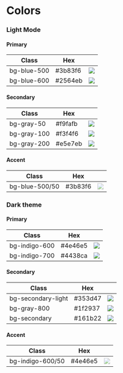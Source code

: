 # Colors

### Light Mode

#### Primary

| Class       | Hex     |                                              |
|-------------|---------|------------------------------------------------------|
| bg-blue-500 | #3b83f6 | <img src ="https://singlecolorimage.com/get/3b83f6/64x16"> |
| bg-blue-600 | #2564eb | <img src ="https://singlecolorimage.com/get/2564eb/64x16">|

#### Secondary

| Class       | Hex     |                                              |
|-------------|---------|------------------------------------------------------|
| bg-gray-50  | #f9fafb | <img src ="https://singlecolorimage.com/get/f9fafb/64x16"> |
| bg-gray-100 | #f3f4f6 | <img src ="https://singlecolorimage.com/get/f3f4f6/64x16">| 
| bg-gray-200 | #e5e7eb | <img src ="https://singlecolorimage.com/get/e5e7eb/64x16">|

#### Accent

| Class          | Hex     |                                                                                |
|----------------|---------|--------------------------------------------------------------------------------|
| bg-blue-500/50 | #3b83f6 | <img style="opacity:0.5" src ="https://singlecolorimage.com/get/3b83f6/64x16"> |

### Dark theme

#### Primary

| Class         | Hex     |                                                            |
|---------------|---------|------------------------------------------------------------|
| bg-indigo-600 | #4e46e5 | <img src ="https://singlecolorimage.com/get/4e46e5/64x16"> |
| bg-indigo-700 | #4438ca | <img src ="https://singlecolorimage.com/get/4438ca/64x16"> |


#### Secondary

| Class              | Hex     |                                              |
|--------------------|---------|------------------------------------------------------|
| bg-secondary-light | #353d47 | <img src ="https://singlecolorimage.com/get/353d47/64x16"> |
| bg-gray-800        | #1f2937 | <img src ="https://singlecolorimage.com/get/1f2937/64x16">| 
| bg-secondary       | #161b22 | <img src ="https://singlecolorimage.com/get/161b22/64x16">|

#### Accent

| Class            | Hex     |                                                                                |
|------------------|---------|--------------------------------------------------------------------------------|
| bg-indigo-600/50 | #4e46e5 | <img style="opacity:0.5" src ="https://singlecolorimage.com/get/4e46e5/64x16"> |